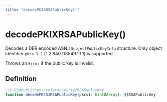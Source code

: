 ```yaml
---
title: "decodePKIXRSAPublicKey()"
---
```


# decodePKIXRSAPublicKey()

Decodes a DER encoded ASN.1 `SubjectPublicKeyInfo` structure. Only object identifier `pkcs-1 1` (1.2.840.113549.1.1.1) is supported.

Throws an `Error` if the public key is invalid.

## Definition

```ts
//$ RSAPublicKey=/reference/rsa/RSAPublicKey
function decodePKCS1RSAPublicKey(pkcs1: Uint8Array): $$RSAPublicKey
```
